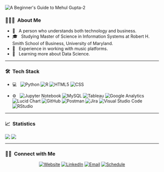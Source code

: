 ![A Beginner's Guide to Mehul Gupta-2](https://user-images.githubusercontent.com/52470314/147558933-a5625ff5-1ccb-4613-bc09-75b6e11714cb.png)


<h3> 👨🏻‍💻 &nbsp;About Me </h3>

- 🤔 &nbsp; A person who understands both technology and business.
- 🎓 &nbsp; Studying Master of Science in Information Systems at Robert H. Smith School of Business, University of Maryland.
- 💼 &nbsp; Experience in working with music platforms.
- 🌱 &nbsp; Learning more about Data Science.

<hr/>

<h3> 🛠 &nbsp;Tech Stack</h3>

- 💻 &nbsp;
  ![Python](https://img.shields.io/badge/-Python-333333?style=flat&logo=python)
  ![R](https://img.shields.io/badge/-R-333333?style=flat&logo=R&logoColor=276DC3)
  ![HTML5](https://img.shields.io/badge/-HTML5-333333?style=flat&logo=HTML5)
  ![CSS](https://img.shields.io/badge/-CSS-333333?style=flat&logo=CSS3&logoColor=1572B6)

- ⚙️ &nbsp;
  ![Jupyter Notebook](https://img.shields.io/badge/-Jupyter%20Notebook-333333?style=flat&logo=jupyter-notebook)
  ![MySQL](https://img.shields.io/badge/-MySQL-333333?style=flat&logo=mysql)
  ![Tableau](https://img.shields.io/badge/-Tableau-333333?style=flat&logo=tableau)
  ![Google Analytics](https://img.shields.io/badge/-Google%20Analytics-333333?style=flat&logo=google-analytics)
  ![Lucid Chart](https://img.shields.io/badge/-Lucid%20Chart-333333?style=flat&logo=lucid-chart)
  ![GitHub](https://img.shields.io/badge/-GitHub-333333?style=flat&logo=github)
  ![Postman](https://img.shields.io/badge/-Postman-333333?style=flat&logo=postman)
  ![Jira](https://img.shields.io/badge/-Jira-333333?style=flat&logo=jira)
  ![Visual Studio Code](https://img.shields.io/badge/-Visual%20Studio%20Code-333333?style=flat&logo=visual-studio-code&logoColor=007ACC)
  ![RStudio](https://img.shields.io/badge/-RStudio-333333?style=flat&logo=rstudio)

<hr/>

<h3>📈 &nbsp;Statistics</h3>
<img align="center" src="https://github-readme-stats.vercel.app/api?username=mehulg25&show_icons=true&include_all_commits=true&count_private=true&line_height=24&theme=vue&hide=stars" />  <img align="center" src="https://github-readme-stats.vercel.app/api/top-langs/?username=mehulg25&show_icons=true&include_all_commits=true&line_height=30&count_private=true&layout=compact&theme=vue" />

<hr/>

<h3> 🤝🏻 &nbsp;Connect with Me </h3>
<p align="center">
<a href="https://mehtalkculous.com"><img alt="Website" src="https://img.shields.io/badge/Website-www.mehulg25.github.io-blue?style=flat-square&logo=google-chrome"></a>
<a href="https://www.linkedin.com/in/mehulg25/"><img alt="LinkedIn" src="https://img.shields.io/badge/LinkedIn-Mehul%20Gupta-blue?style=flat-square&logo=linkedin"></a>
<a href="mailto:mehulg25@gmail.com"><img alt="Email" src="https://img.shields.io/badge/Email-mehulg25@gmail.com-blue?style=flat-square&logo=gmail"></a>
<a href="https://calendly.com/mehulg25"><img alt="Schedule" src="https://img.shields.io/badge/Meeting-mehulg25-blue?style=flat-square&logo=zoom"></a>
</p>
